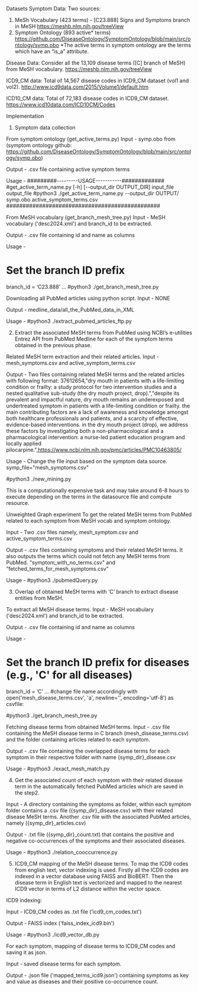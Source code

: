 Datasets
Symptom Data:
Two sources: 
1) MeSh Vocabulary (423 terms) - [C23.888] Signs and Symptoms branch in MeSH
https://meshb.nlm.nih.gov/treeView
2) Symptom Ontology (893 active* terms)
https://github.com/DiseaseOntology/SymptomOntology/blob/main/src/ontology/symp.obo
*The active terms in symptom ontology are the terms which have an “is_a” attribute.

Disease Data:
Consider all the 13,109 disease terms ([C] branch of MeSH) from MeSH vocabulary.
https://meshb.nlm.nih.gov/treeView

ICD9_CM data:
Total of 14,567 disease codes in ICD9_CM dataset (vol1 and vol2).
http://www.icd9data.com/2015/Volume1/default.htm

ICD10_CM data:
Total of 72,183 disease codes in ICD9_CM dataset.
https://www.icd10data.com/ICD10CM/Codes



Implementation

1. Symptom data collection 

From symptom ontology (get_active_terms.py)
Input - symp.obo from (symptom ontology github: https://github.com/DiseaseOntology/SymptomOntology/blob/main/src/ontology/symp.obo)

Output - .csv file containing active symptom terms

Usage - 
#########---------USAGE-----------#############
#get_active_term_name.py [-h] [--output_dir OUTPUT_DIR] input_file output_file
#python3 ./get_active_term_name.py --output_dir OUTPUT/ symp.obo active_symptom_terms.csv
###############################################

From MeSH vocabulary (get_branch_mesh_tree.py)
Input - MeSH vocabulary ('desc2024.xml') and branch_id to be extracted.

Output - .csv file containing id and name as columns

Usage - 
# Set the branch ID prefix
branch_id = ‘C23.888’
...
#python3 ./get_branch_mesh_tree.py

Downloading all PubMed articles using python script.
Input - NONE

Output - medline_data/all_the_PubMed_data_in_XML

Usage - 
#python3 ./extract_pubmed_articles_ftp.py

2. Extract the associated MeSH terms from PubMed using NCBI’s e-utilities Entrez API from PubMed Medline for each of the symptom terms obtained in the previous phase.

Related MeSH term extraction and their related articles.
Input - mesh_symptoms.csv and active_symptom_terms.csv

Output - Two files containing related MeSH terms and 
the related articles with following format:
37612654,"dry mouth in patients with a life-limiting condition or frailty: a study protocol for two intervention studies and a nested qualitative sub-study (the dry mouth project, drop).","despite its prevalent and impactful nature, dry mouth remains an underexposed and undertreated symptom in patients with a life-limiting condition or frailty. the main contributing factors are a lack of awareness and knowledge amongst both healthcare professionals and patients, and a scarcity of effective, evidence-based interventions. in the dry mouth project (drop), we address these factors by investigating both a non-pharmacological and a pharmacological intervention: a nurse-led patient education program and locally applied pilocarpine.",https://www.ncbi.nlm.nih.gov/pmc/articles/PMC10463805/


Usage - 
Change the file input based on the symptom data source.
symp_file="mesh_symptoms.csv"

#python3 ./new_mining.py

This is a computationally expensive task and may take around 6-8 hours to execute depending on the terms in the datasource file and compute resource.

Unweighted Graph experiment
To get the related MeSH terms from PubMed related to each symptom from MeSH vocab and symptom ontology.

Input - Two .csv files namely, mesh_symptom.csv and active_symptom_terms.csv

Output - .csv files containing symptoms and their related MeSH terms. It also outputs the terms which could not fetch any MeSH terms from PubMed.
"symptom_with_no_terms.csv" and ”fetched_terms_for_mesh_symptoms.csv”

Usage - 
#python3 ./pubmedQuery.py


3. Overlap of obtained MeSH terms with ‘C’ branch to extract disease entities from MeSH.

To extract all MeSH disease terms.
Input - MeSH vocabulary ('desc2024.xml') and branch_id to be extracted.

Output - .csv file containing id and name as columns

Usage - 
# Set the branch ID prefix for diseases (e.g., 'C' for all diseases)
branch_id = ‘C’
...
#change file name accordingly
with open('mesh_disease_terms.csv', 'a', newline='', encoding='utf-8') as csvfile:


#python3 ./get_branch_mesh_tree.py

Fetching disease terms from obtained MeSH terms.
Input - .csv file containing the MeSH disease terms in C branch (mesh_disease_terms.csv) and the folder containing articles related to each symptom.

Output - .csv file containing the overlapped disease terms for each symptom in their respective folder with name {symp_dir}_disease.csv

Usage - 
#python3 ./exact_mesh_match.py


4. Get the associated count of each symptom with their related disease term in the automatically fetched PubMed articles which are saved in the step2.

Input - A directory containing the symptoms as folder, within each symptom folder contains a .csv file ({symp_dir}_disease.csv) with their related disease MeSH terms.
Another .csv file with the associated PubMed articles, namely ({symp_dir}_articles.csv)

Output - .txt file ({symp_dir}_count.txt) that contains the positive and negative co-occurrences of the symptoms and their associated diseases.

Usage - 
#python3 ./relation_cooccurrence.py


5. ICD9_CM mapping of the MeSH disease terms.
To map the ICD9 codes from english text, vector indexing is used. Firstly all the ICD9 codes are indexed in a vector database using FAISS and BioBERT. Then the disease term in English text is vectorized and mapped to the nearest ICD9 vector in terms of L2 distance within the vector space. 
 
ICD9 indexing:

Input - ICD9_CM codes as .txt file ('icd9_cm_codes.txt')

Output - FAISS index ('faiss_index_icd9.bin')

Usage - 
#python3 ./icd9_vector_db.py

For each symptom, mapping of disease terms to ICD9_CM codes and saving it as json.

Input - saved disease terms for each symptom.

Output - .json file ('mapped_terms_icd9.json') containing symptoms as key and value as diseases and their positive co-occurrence count.
